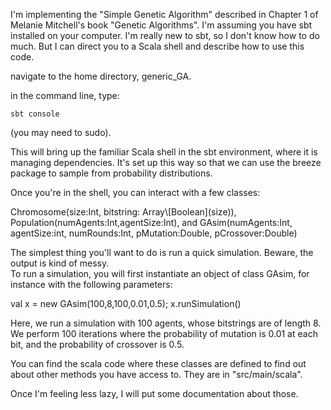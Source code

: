 I'm implementing the "Simple Genetic Algorithm" described in Chapter 1 of Melanie Mitchell's book "Genetic Algorithms".  I'm assuming you have sbt installed on your computer. 
I'm really new to sbt, so I don't know how to do much. But I can direct you to a Scala shell and describe how to use this code. 

navigate to the home directory, generic_GA. 

in the command line, type: 

    sbt console

(you may need to sudo).

This will bring up the familiar Scala shell in the sbt environment, where it is managing dependencies. It's set up this way so that we can use the breeze package to sample from probability distributions. 

Once you're in the shell, you can interact with a few classes: 

Chromosome(size:Int, bitstring: Array\\\[Boolean\](size)), 
Population(numAgents:Int,agentSize:Int), and 
GAsim(numAgents:Int, agentSize:int, numRounds:Int, pMutation:Double, pCrossover:Double)

The simplest thing you'll want to do is run a quick simulation.  Beware, the output is kind of messy.  
To run a simulation, you will first instantiate an object of class GAsim, for instance with the following parameters: 

val x = new GAsim(100,8,100,0.01,0.5);
x.runSimulation()

Here, we run a simulation with 100 agents, whose bitstrings are of length 8. We perform 100 iterations where the probability of mutation is 0.01 at each bit, and the probability of crossover is 0.5.  

You can find the scala code where these classes are defined to find out about other methods you have access to. 
They are in "src/main/scala".

Once I'm feeling less lazy, I will put some documentation about those.    